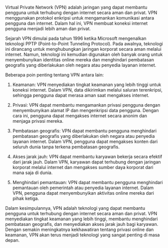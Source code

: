 Virtual Private Network (VPN) adalah jaringan yang dapat membantu pengguna untuk terhubung dengan internet secara aman dan privat. VPN menggunakan protokol enkripsi untuk mengamankan komunikasi antara pengguna dan internet. Dalam hal ini, VPN membuat koneksi internet pengguna menjadi lebih aman dan privat.

Sejarah VPN dimulai pada tahun 1996 ketika Microsoft mengenalkan teknologi PPTP (Point-to-Point Tunneling Protocol). Pada awalnya, teknologi ini dirancang untuk menghubungkan jaringan korporat secara aman melalui internet. Namun, teknologi ini kemudian digunakan oleh banyak orang untuk menyembunyikan identitas online mereka dan menghindari pembatasan geografis yang diberlakukan oleh negara atau penyedia layanan internet.

Beberapa poin penting tentang VPN antara lain:

1.  Keamanan: VPN menyediakan tingkat keamanan yang lebih tinggi untuk koneksi internet. Dalam VPN, data dikirimkan melalui saluran terenkripsi, sehingga pengguna dapat merasa aman saat mengakses internet.
    
2.  Privasi: VPN dapat membantu mengamankan privasi pengguna dengan menyembunyikan alamat IP dan mengenkripsi data pengguna. Dengan cara ini, pengguna dapat mengakses internet secara anonim dan menjaga privasi mereka.
    
3.  Pembatasan geografis: VPN dapat membantu pengguna menghindari pembatasan geografis yang diberlakukan oleh negara atau penyedia layanan internet. Dalam VPN, pengguna dapat mengakses konten dari seluruh dunia tanpa terkena pembatasan geografis.
    
4.  Akses jarak jauh: VPN dapat membantu karyawan bekerja secara efektif dari jarak jauh. Dalam VPN, karyawan dapat terhubung dengan jaringan korporat melalui internet dan mengakses sumber daya korporat dari mana saja di dunia.
    
5.  Menghindari pemantauan: VPN dapat membantu pengguna menghindari pemantauan oleh pemerintah atau penyedia layanan internet. Dalam VPN, pengguna dapat menyembunyikan aktivitas online mereka dari pihak ketiga.
    

Dalam kesimpulannya, VPN adalah teknologi yang dapat membantu pengguna untuk terhubung dengan internet secara aman dan privat. VPN menyediakan tingkat keamanan yang lebih tinggi, membantu menghindari pembatasan geografis, dan menyediakan akses jarak jauh bagi karyawan. Dengan semakin meningkatnya kekhawatiran tentang privasi online dan keamanan, VPN akan terus menjadi teknologi yang sangat penting di masa depan.